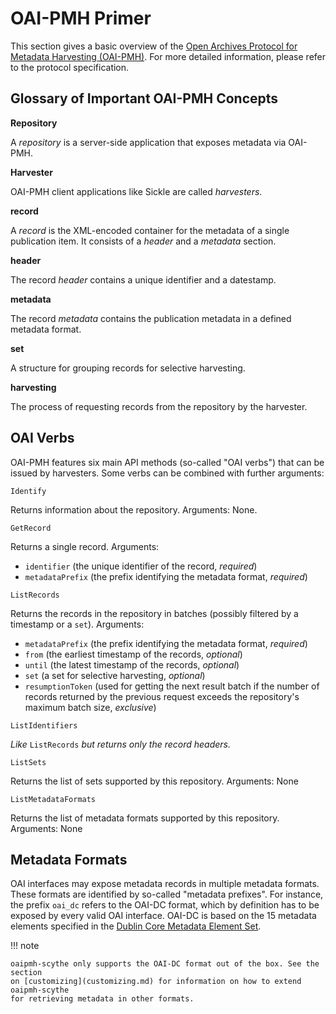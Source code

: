 # OAI-PMH Primer

This section gives a basic overview of the [Open Archives Protocol for
Metadata Harvesting (OAI-PMH)](http://openarchives.org). For more
detailed information, please refer to the protocol specification.

## Glossary of Important OAI-PMH Concepts

**Repository**

A *repository* is a server-side application that exposes metadata
    via OAI-PMH.

**Harvester**

OAI-PMH client applications like Sickle are called *harvesters*.

**record**

A *record* is the XML-encoded container for the metadata of a single
    publication item. It consists of a *header* and a *metadata*
    section.

**header**

The record *header* contains a unique identifier and a datestamp.

**metadata**

The record *metadata* contains the publication metadata in a defined
    metadata format.

**set**

A structure for grouping records for selective harvesting.

**harvesting**

The process of requesting records from the repository by the
    harvester.

## OAI Verbs

OAI-PMH features six main API methods (so-called "OAI verbs") that can
be issued by harvesters. Some verbs can be combined with further arguments:

`Identify`

Returns information about the repository. Arguments: None.

`GetRecord`

Returns a single record. Arguments:

- `identifier` (the unique identifier of the record, *required*)
- `metadataPrefix` (the prefix identifying the metadata format, *required*)

`ListRecords`

Returns the records in the repository in batches (possibly filtered
    by a timestamp or a `set`). Arguments:

- `metadataPrefix` (the prefix identifying the metadata format, *required*)
- `from` (the earliest timestamp of the records, *optional*)
- `until` (the latest timestamp of the records, *optional*)
- `set` (a set for selective harvesting, *optional*)
- `resumptionToken` (used for getting the next result batch if the
    number of records returned by the previous request exceeds the
    repository's maximum batch size, *exclusive*)

`ListIdentifiers`

*Like* `ListRecords` *but returns only the record headers.*

`ListSets`

Returns the list of sets supported by this repository. Arguments:
    None

`ListMetadataFormats`

Returns the list of metadata formats supported by this repository.
    Arguments: None

## Metadata Formats

OAI interfaces may expose metadata records in multiple metadata formats.
These formats are identified by so-called "metadata prefixes". For
instance, the prefix `oai_dc` refers to the OAI-DC format, which by
definition has to be exposed by every valid OAI interface. OAI-DC is
based on the 15 metadata elements specified in the [Dublin Core Metadata
Element Set](http://dublincore.org/documents/dces/).


!!! note

    oaipmh-scythe only supports the OAI-DC format out of the box. See the section
    on [customizing](customizing.md) for information on how to extend oaipmh-scythe
    for retrieving metadata in other formats.
